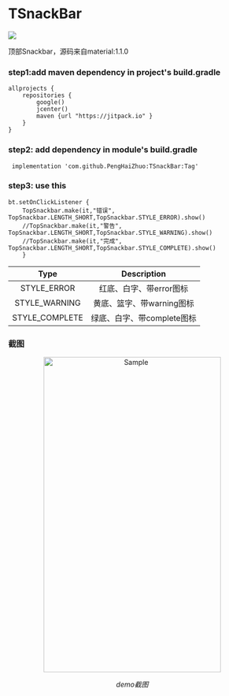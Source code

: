 # TSnackBar

[![](https://jitpack.io/v/PengHaiZhuo/TSnackBar.svg)](https://jitpack.io/#PengHaiZhuo/TSnackBar)

顶部Snackbar，源码来自material:1.1.0


### step1:add maven dependency in project's build.gradle

```
allprojects {
    repositories {
        google()
        jcenter()
        maven {url "https://jitpack.io" }
    }
}
```

### step2: add dependency in module's build.gradle
```
 implementation 'com.github.PengHaiZhuo:TSnackBar:Tag'
```

### step3: use this
```
bt.setOnClickListener {
    TopSnackbar.make(it,"错误", TopSnackbar.LENGTH_SHORT,TopSnackbar.STYLE_ERROR).show()
    //TopSnackbar.make(it,"警告", TopSnackbar.LENGTH_SHORT,TopSnackbar.STYLE_WARNING).show()
    //TopSnackbar.make(it,"完成", TopSnackbar.LENGTH_SHORT,TopSnackbar.STYLE_COMPLETE).show()
    }
```

Type|Description
|:--:|:--:|
STYLE_ERROR|红底、白字、带error图标
STYLE_WARNING|黄底、篮字、带warning图标
STYLE_COMPLETE|绿底、白字、带complete图标

### 截图

<p align="center">
	<img src="screenshots/tsnackbar.png" alt="Sample"  width="360" height="640">
	<p align="center">
		<em>demo截图</em>
	</p>
</p>
